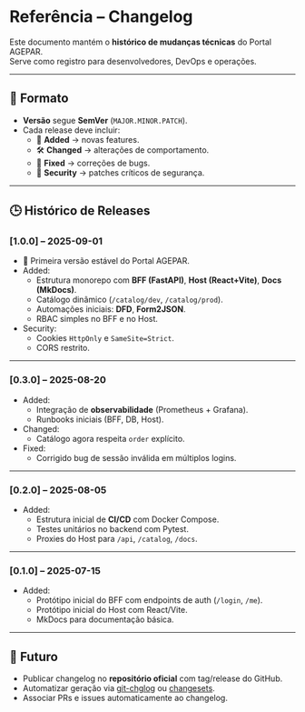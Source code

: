 # Referência – Changelog

Este documento mantém o **histórico de mudanças técnicas** do Portal AGEPAR.  
Serve como registro para desenvolvedores, DevOps e operações.

---

## 📌 Formato

- **Versão** segue **SemVer** (`MAJOR.MINOR.PATCH`).  
- Cada release deve incluir:
  - 🔧 **Added** → novas features.  
  - 🛠️ **Changed** → alterações de comportamento.  
  - 🐞 **Fixed** → correções de bugs.  
  - 🔐 **Security** → patches críticos de segurança.  

---

## 🕒 Histórico de Releases

### [1.0.0] – 2025-09-01
- 🔧 Primeira versão estável do Portal AGEPAR.  
- Added:  
  - Estrutura monorepo com **BFF (FastAPI)**, **Host (React+Vite)**, **Docs (MkDocs)**.  
  - Catálogo dinâmico (`/catalog/dev`, `/catalog/prod`).  
  - Automações iniciais: **DFD**, **Form2JSON**.  
  - RBAC simples no BFF e no Host.  
- Security:  
  - Cookies `HttpOnly` e `SameSite=Strict`.  
  - CORS restrito.  

---

### [0.3.0] – 2025-08-20
- Added:  
  - Integração de **observabilidade** (Prometheus + Grafana).  
  - Runbooks iniciais (BFF, DB, Host).  
- Changed:  
  - Catálogo agora respeita `order` explícito.  
- Fixed:  
  - Corrigido bug de sessão inválida em múltiplos logins.  

---

### [0.2.0] – 2025-08-05
- Added:  
  - Estrutura inicial de **CI/CD** com Docker Compose.  
  - Testes unitários no backend com Pytest.  
  - Proxies do Host para `/api`, `/catalog`, `/docs`.  

---

### [0.1.0] – 2025-07-15
- Added:  
  - Protótipo inicial do BFF com endpoints de auth (`/login`, `/me`).  
  - Protótipo inicial do Host com React/Vite.  
  - MkDocs para documentação básica.  

---

## 🔮 Futuro

- Publicar changelog no **repositório oficial** com tag/release do GitHub.  
- Automatizar geração via [git-chglog](https://github.com/git-chglog/git-chglog) ou [changesets](https://github.com/changesets/changesets).  
- Associar PRs e issues automaticamente ao changelog.  
